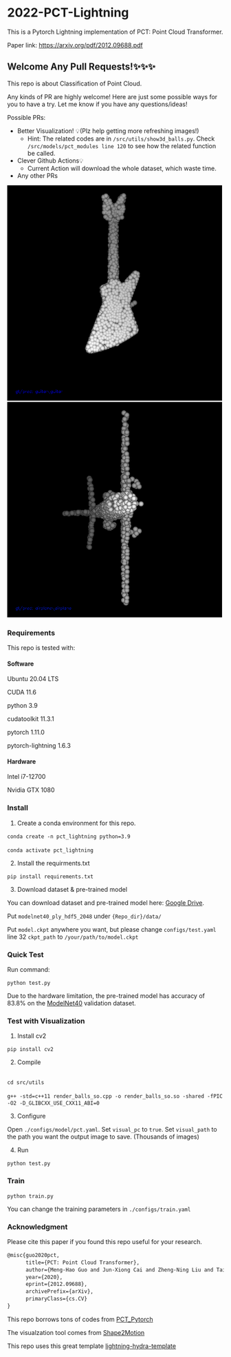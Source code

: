 # 2022-PCT-Lightning
This is a Pytorch Lightning implementation of PCT: Point Cloud Transformer.

Paper link: https://arxiv.org/pdf/2012.09688.pdf

## Welcome Any Pull Requests!:sparkles::sparkles::sparkles:

This repo is about Classification of Point Cloud.

Any kinds of PR are highly welcome! Here are just some possible ways for you to have a try. Let me know if you have any questions/ideas! 

Possible PRs:
- Better Visualization! :bulb:(Plz help getting more refreshing images!)
  - Hint: The related codes are in `/src/utils/show3d_balls.py`. Check `/src/models/pct_modules line 120` to see how the related function be called.
- Clever Github Actions:bulb:
  - Current Action will download the whole dataset, which waste time.
- Any other PRs

<img src="https://github.com/media-comp/2022-PCT-Lightning/blob/main/imgs/0_8.png" width="500px">

<img src="https://github.com/media-comp/2022-PCT-Lightning/blob/main/imgs/1_4.png" width="500px">

### Requirements

This repo is tested with:

#### Software
Ubuntu 20.04 LTS

CUDA 11.6

python 3.9

cudatoolkit 11.3.1

pytorch 1.11.0

pytorch-lightning 1.6.3

#### Hardware
Intel i7-12700

Nvidia GTX 1080

### Install

1. Create a conda environment for this repo.
```shell script
conda create -n pct_lightning python=3.9

conda activate pct_lightning
```

2. Install the requirments.txt
```shell script
pip install requirements.txt
```

3. Download dataset & pre-trained model

You can download dataset and pre-trained model here: [Google Drive](https://drive.google.com/drive/folders/1nJCQBvBV0Xz9AZUYzQ0CvY0lSHdK1uVw?usp=sharing). 

Put `modelnet40_ply_hdf5_2048` under `{Repo_dir}/data/`

Put `model.ckpt` anywhere you want, but please change `configs/test.yaml` line 32 `ckpt_path` to `/your/path/to/model.ckpt`


### Quick Test
Run command:

```shell script
python test.py
```

Due to the hardware limitation, the pre-trained model has accuracy of 83.8% on the [ModelNet40](http://modelnet.cs.princeton.edu/) validation dataset.

### Test with Visualization

1. Install cv2

```shell script
pip install cv2
```

2. Compile
```shell script

cd src/utils

g++ -std=c++11 render_balls_so.cpp -o render_balls_so.so -shared -fPIC -O2 -D_GLIBCXX_USE_CXX11_ABI=0

```

3. Configure

Open `./configs/model/pct.yaml`. Set `visual_pc` to `true`. Set `visual_path` to the path you want the output image to save. (Thousands of images)

4. Run
```shell script
python test.py
```

### Train

```shell script
python train.py
```

You can change the training parameters in `./configs/train.yaml`

### Acknowledgment

Please cite this paper if you found this repo useful for your research.
```latex
@misc{guo2020pct,
      title={PCT: Point Cloud Transformer}, 
      author={Meng-Hao Guo and Jun-Xiong Cai and Zheng-Ning Liu and Tai-Jiang Mu and Ralph R. Martin and Shi-Min Hu},
      year={2020},
      eprint={2012.09688},
      archivePrefix={arXiv},
      primaryClass={cs.CV}
}
```

This repo borrows tons of codes from [PCT_Pytorch](https://github.com/Strawberry-Eat-Mango/PCT_Pytorch)

The visualzation tool comes from [Shape2Motion](https://github.com/wangxiaogang866/Shape2Motion)

This repo uses this great template [lightning-hydra-template](https://github.com/ashleve/lightning-hydra-template)

